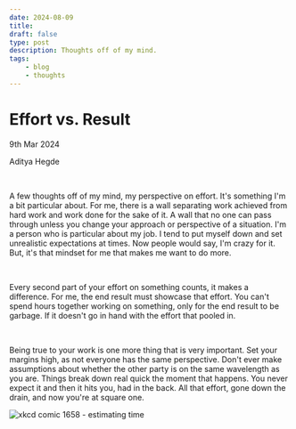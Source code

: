 ```yaml
---
date: 2024-08-09
title:  
draft: false
type: post
description: Thoughts off of my mind.
tags:
    - blog
    - thoughts
---
```


# Effort vs. Result

9th Mar 2024

Aditya Hegde

<br/>

A few thoughts off of my mind, my perspective on effort. It's something I'm a bit particular about. For me, there is a wall separating work achieved from hard work and work done for the sake of it. A wall that no one can pass through unless you change your approach or perspective of a situation. I'm a person who is particular about my job. I tend to put myself down and set unrealistic expectations at times. Now people would say, I'm crazy for it. But, it's that mindset for me that makes me want to do more.

<br/>

Every second part of your effort on something counts, it makes a difference. For me, the end result must showcase that effort. You can't spend hours together working on something, only for the end result to be garbage. If it doesn't go in hand with the effort that pooled in.

<br/>

Being true to your work is one more thing that is very important. Set your margins high, as not everyone has the same perspective. Don't ever make assumptions about whether the other party is on the same wavelength as you are. Things break down real quick the moment that happens. You never expect it and then it hits you, had in the back. All that effort, gone down the drain, and now you're at square one.

![xkcd comic 1658 - estimating time](https://imgs.xkcd.com/comics/estimating_time_2x.png)
